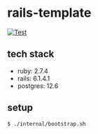 # rails-template

[![Test](https://github.com/t2h5/rails-template/actions/workflows/test.yml/badge.svg)](https://github.com/t2h5/rails-template/actions/workflows/test.yml)

## tech stack

- ruby: 2.7.4
- rails: 6.1.4.1
- postgres: 12.6

## setup

```
$ ./internal/bootstrap.sh
```

